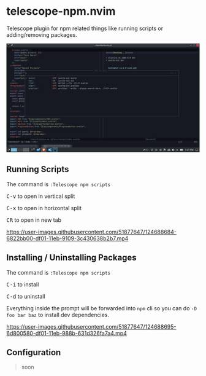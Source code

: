 # telescope-npm.nvim

Telescope plugin for npm related things like running scripts or adding/removing packages.

<kbd><img src="./foo.png" /></kbd>


## Running Scripts

The command is `:Telescope npm scripts`

<kbd>C-v</kbd> to open in vertical split

<kbd>C-x</kbd> to open in horizontal split

<kbd>CR</kbd> to open in new tab

https://user-images.githubusercontent.com/51877647/124688684-6822bb00-df01-11eb-9109-3c430638b2b7.mp4

## Installing / Uninstalling Packages

The command is `:Telescope npm scripts`

<kbd>C-i</kbd> to install

<kbd>C-d</kbd> to uninstall

Everything inside the prompt will be forwarded into `npm` cli so you can do `-D foo bar baz` to install dev dependencies.

https://user-images.githubusercontent.com/51877647/124688695-6d800580-df01-11eb-988b-631d326fa7a4.mp4


## Configuration

> soon
